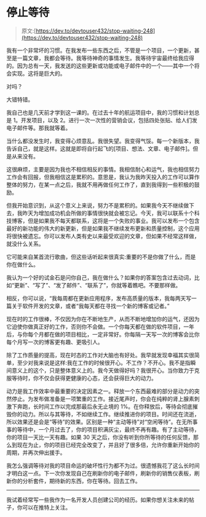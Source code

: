 # 停止等待

> 原文:[https://dev.to/devtouser432/stop-waiting-248](https://dev.to/devtouser432/stop-waiting-248)

我有一个非常坏的习惯。在我发布一些东西之后，不管是一个项目，一个更新，甚至是一篇文章，我都会等待。我等待神奇的事情发生。我等待宇宙最终给我应得的。因为总有一天，我发送的这些更新或功能或电子邮件中的一个——其中一个将会实现。这将是巨大的。

对吗？

大错特错。

我自己也是几天前才学到这一课的。在过去十年的航运项目中，我的习惯和计划总是 1。开发项目，以及 2。进行一次一次性的营销会议，包括四处张贴、给人们发电子邮件等。那我就等着。

当什么都没发生时，我变得心烦意乱。我很失望。我变得气馁。每一个新版本，我告诉自己，就是这样。这就是即将自行起飞的[项目、想法、文章、电子邮件]。但是从来没有。

这很麻烦，主要是因为我也不相信相反的事情。我相信耐心和运气，我也相信努力工作会有回报，但我相信这是累积的。意思是，我认为我昨天投入的工作可以算作整体的努力，在某一点之后，我就不用再做任何工作了，直到我得到一些积极的鼓励。

但我开始意识到，从这个意义上来说，努力不是累积的。如果我今天不继续做下去，我昨天为增加成功机会所做的事情很快就会被忘记。今天，我可以联系十个科技博客，但是如果我不每天都联系，这将是一个失败的事业。我可以发布一个包含最好的新功能的伟大的新更新，但是如果我不继续发布更新和质量控制，这个应用将很快被遗忘。你可以发布人类有史以来最受欢迎的文章，但如果不经常这样做，就没什么关系。

它可能来自某首流行歌曲，但这些话听起来很真实:重要的不是你做了什么，而是你在做什么。

我认为一个好的试金石是问你自己，我在做什么？如果你的答案包含过去动词，比如“更新”、“写了”、“发了邮件”、“联系了”，你就等着瞧吧。不要那样做。

相反，你可以说，“我每周都在更新应用程序，发布高质量的版本，我每两天写一篇关于软件开发的文章，或者“我每天都在寻找一个新的博客或记者。”

现在时的工作很棒，不仅因为你在不断地生产，从而不断地增加你的运气，还因为它迫使你做真正好的工作，否则你不会做。一个你每天都在做的软件项目，一年后，与你每个月都在做的项目相比，一定非常好。你每隔一天写一次的博客会比你每个月写一次的博客更有趣、更吸引人。

除了工作质量的提高，现在时态的工作对大脑也有好处。我早就发现幸福其实很简单，至少对我来说是这样:我在工作的时候很开心。不工作？不开心。我不是指瞬间意义上的这个，只是整体意义上的。我今天做得好吗？我很开心。当你致力于克服等待时，你不仅会获得更健康的心态，还会获得巨大的动力。

动力是我工作效率中最重要的决定因素之一。释放一个东西最难的部分是动力的突然停止。为发布做准备是一项繁重的工作。接近尾声时，你会在纯粹的肾上腺素刺激下奔跑，长时间工作以完成那最后永无止境的 1%。在你释放后，等待会彻底摧毁你的动力。所以与其等待，不如继续工作。继续推进你的项目。时间还在流逝，所以效果还是会是“等待”的效果。区别是一种“主动等待”对“空闲等待”。在无所事事的等待中，一个月过去了，你的项目积满灰尘，最终不再有趣。有了主动等待，你的项目一天比一天有趣。如果 30 天之后，你没有听到你所等待的任何反馈，那么到现在为止，你的项目已经完全改变了，并且好了很多倍，允许你重新开始你的周期，并再次伸出援手。

我怎么强调等待对我的项目命运的破坏性行为都不为过。很遗憾我花了这么长时间才明白这一点。下一次你发现自己在刷新你的电子邮件，刷新你的销售仪表板，刷新你的分析套件，期待新的东西，你在等待。回去工作。

* * *

我试着经常写一些我作为一名开发人员创建公司的经历。如果你想关注未来的帖子，你可以在推特上关注。